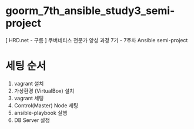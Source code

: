 # goorm_7th_ansible_study3_semi-project
 [ HRD.net - 구름 ] 쿠버네티스 전문가 양성 과정 7기 - 7주차 Ansible semi-project
 
# 세팅 순서
1. vagrant 설치
2. 가상환경 (VirtualBox) 설치
3. vagrant 세팅
4. Control(Master) Node 세팅
5. ansible-playbook 실행
6. DB Server 설정

